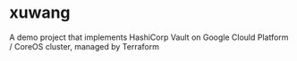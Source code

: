 # xuwang
A demo project that implements HashiCorp Vault on Google Clould Platform / CoreOS cluster, managed by Terraform
